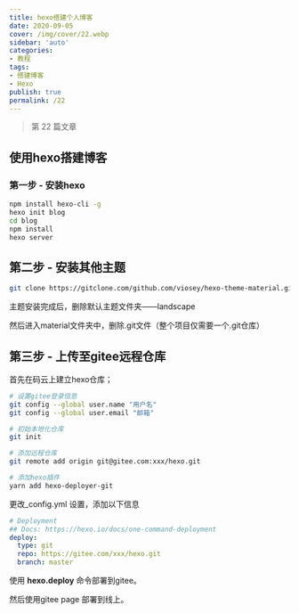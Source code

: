 ```yaml
---
title: hexo搭建个人博客
date: 2020-09-05
cover: /img/cover/22.webp
sidebar: 'auto'
categories:
- 教程
tags:
- 搭建博客
- Hexo
publish: true
permalink: /22
---
```


> 第 22 篇文章
<!-- more -->

## 使用hexo搭建博客
### 第一步 - 安装hexo

```bash
npm install hexo-cli -g
hexo init blog
cd blog
npm install
hexo server
```

## 第二步 - 安装其他主题

```bash
git clone https://gitclone.com/github.com/viosey/hexo-theme-material.git themes/material
```

主题安装完成后，删除默认主题文件夹——landscape

然后进入material文件夹中，删除.git文件（整个项目仅需要一个.git仓库）

## 第三步 - 上传至gitee远程仓库

首先在码云上建立hexo仓库；

```bash
# 设置gitee登录信息
git config --global user.name "用户名"
git config --global user.email "邮箱"

# 初始本地化仓库
git init

# 添加远程仓库
git remote add origin git@gitee.com:xxx/hexo.git

# 添加hexo插件
yarn add hexo-deployer-git
```

更改_config.yml 设置，添加以下信息

```yml
# Deployment
## Docs: https://hexo.io/docs/one-command-deployment
deploy:
  type: git
  repo: https://gitee.com/xxx/hexo.git
  branch: master
```

使用 **hexo.deploy** 命令部署到gitee。

然后使用gitee page 部署到线上。